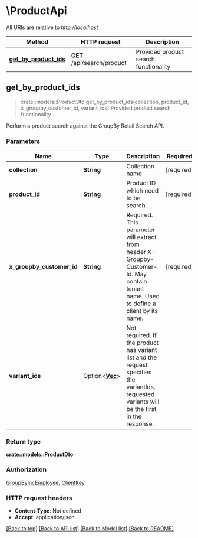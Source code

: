 # \ProductApi

All URIs are relative to *http://localhost*

Method | HTTP request | Description
------------- | ------------- | -------------
[**get_by_product_ids**](ProductApi.md#get_by_product_ids) | **GET** /api/search/product | Provided product search functionality



## get_by_product_ids

> crate::models::ProductDto get_by_product_ids(collection, product_id, x_groupby_customer_id, variant_ids)
Provided product search functionality

Perform a product search against the GroupBy Retail Search API.

### Parameters


Name | Type | Description  | Required | Notes
------------- | ------------- | ------------- | ------------- | -------------
**collection** | **String** | Collection name | [required] |
**product_id** | **String** | Product ID which need to be search | [required] |
**x_groupby_customer_id** | **String** | Required. This parameter will extract from header X-Groupby-Customer-Id. May contain tenant name. Used to define a                           client by its name. | [required] |
**variant_ids** | Option<[**Vec<String>**](String.md)> | Not required. If the product has variant list and the request specifies the variantIds, requested variants will be the                           first in the response. |  |

### Return type

[**crate::models::ProductDto**](ProductDto.md)

### Authorization

[GroupByIncEmployee](../README.md#GroupByIncEmployee), [ClientKey](../README.md#ClientKey)

### HTTP request headers

- **Content-Type**: Not defined
- **Accept**: application/json

[[Back to top]](#) [[Back to API list]](../README.md#documentation-for-api-endpoints) [[Back to Model list]](../README.md#documentation-for-models) [[Back to README]](../README.md)

